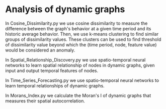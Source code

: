 # Analysis of dynamic graphs

In Cosine_Dissimilarity.py we use cosine dissimilarity to measure the difference between the graph's behavior at a given time period and its historic average behavior. Then, we use k-means clustering to find similar groups of dissimilarity values. These clusters can be used to find threshold of dissimilarity value beyond which the (time period, node, feature value) would be considered an anomaly.

In Spatial_Relationship_Discovery.py we use spatio-temporal neural networks to learn spatial relationship of nodes in dynamic graphs, given input and output temporal features of nodes.

In Time_Series_Forecasting.py we use spatio-temporal neural networks to learn temporal relationships of dynamic graphs.

In Morans_Index.py we calculate the Moran's I of dynamic graphs that measures their spatial autocorrelation.
